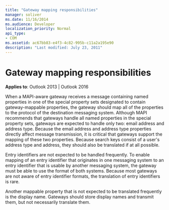 ```yaml
---
title: "Gateway mapping responsibilities"
manager: soliver
ms.date: 11/16/2014
ms.audience: Developer
localization_priority: Normal
api_type:
- COM
ms.assetid: ac67bb83-e4f3-4c82-995b-c11a2a195e90
description: "Last modified: July 23, 2011"
---
```


# Gateway mapping responsibilities

**Applies to**: Outlook 2013 | Outlook 2016 
  
When a MAPI-aware gateway receives a message containing named properties in one of the special property sets designated to contain gateway-mappable properties, the gateway should map all of the properties to the protocol of the destination messaging system. Although MAPI recommends that gateways handle all named properties in the special property sets, gateways are expected to handle only two: email address and address type. Because the email address and address type properties directly affect message transmission, it is critical that gateways support the mapping of these two properties. Because search keys consist of a user's address type and address, they should also be translated if at all possible.
  
Entry identifiers are not expected to be handled frequently. To enable mapping of an entry identifier that originates in one messaging system to an entry identifier that is usable by another messaging system, the gateway must be able to use the format of both systems. Because most gateways are not aware of entry identifier formats, the translation of entry identifiers is rare.
  
Another mappable property that is not expected to be translated frequently is the display name. Gateways should store display names and transmit them, but not necessarily translate them. 
  


